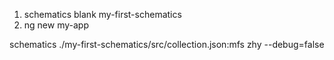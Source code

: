 1. schematics blank my-first-schematics
2. ng new my-app




schematics ./my-first-schematics/src/collection.json:mfs zhy --debug=false
